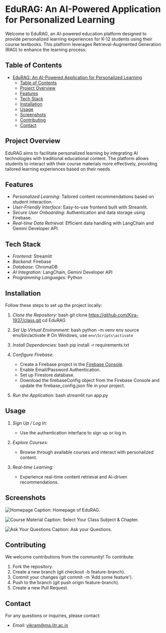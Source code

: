 # EduRAG: An AI-Powered Application for Personalized Learning

Welcome to EduRAG, an AI-powered education platform designed to provide personalized learning experiences for K-12 students using their course textbooks. This platform leverages Retrieval-Augmented Generation (RAG) to enhance the learning process.

## Table of Contents

- [EduRAG: An AI-Powered Application for Personalized Learning](#edurag-an-ai-powered-application-for-personalized-learning)
  - [Table of Contents](#table-of-contents)
  - [Project Overview](#project-overview)
  - [Features](#features)
  - [Tech Stack](#tech-stack)
  - [Installation](#installation)
  - [Usage](#usage)
  - [Screenshots](#screenshots)
  - [Contributing](#contributing)
  - [Contact](#contact)

## Project Overview

EduRAG aims to facilitate personalized learning by integrating AI technologies with traditional educational content. The platform allows students to interact with their course materials more effectively, providing tailored learning experiences based on their needs.

## Features

- *Personalized Learning:* Tailored content recommendations based on student interaction.
- *User-Friendly Interface:* Easy-to-use frontend built with Streamlit.
- *Secure User Onboarding:* Authentication and data storage using Firebase.
- *Real-time Data Retrieval:* Efficient data handling with LangChain and Gemini Developer API.

## Tech Stack

- *Frontend:* Streamlit
- *Backend:* Firebase
- *Database:* ChromaDB
- *AI Integration:* LangChain, Gemini Developer API
- *Programming Languages:* Python

## Installation

Follow these steps to set up the project locally:

1. *Clone the Repository:*
   bash
   git clone https://github.com/Kira-1937/class.git
   cd EduRAG
   

2. *Set Up Virtual Environment:*
   bash
   python -m venv env
   source env/bin/activate  # On Windows, use `env\Scripts\activate`
   

3. *Install Dependencies:*
   bash
   pip install -r requirements.txt
   

4. *Configure Firebase:*
   - Create a Firebase project in the [Firebase Console](https://console.firebase.google.com/).
   - Enable Email/Password Authentication.
   - Set up Firestore database.
   - Download the firebaseConfig object from the Firebase Console and update the firebase_config.json file in your project.

5. *Run the Application:*
   bash
   streamlit run app.py
   

## Usage

1. *Sign Up / Log In:*
   - Use the authentication interface to sign up or log in.
   
2. *Explore Courses:*
   - Browse through available courses and interact with personalized content.
   
3. *Real-time Learning:*
   - Experience real-time content retrieval and AI-driven recommendations.

## Screenshots

![Homepage](assets/Screenshot01.jpeg)
Caption: Homepage of EduRAG.

![Course Material](assets/Screenshot02.jpeg)
Caption: Select Your Class Subject & Chapter.

![Ask Your Questions](assets/Screenshot03.jpeg)
Caption: Ask your Questions.

## Contributing

We welcome contributions from the community! To contribute:

1. Fork the repository.
2. Create a new branch (git checkout -b feature-branch).
3. Commit your changes (git commit -m 'Add some feature').
4. Push to the branch (git push origin feature-branch).
5. Create a new Pull Request.


## Contact

For any questions or inquiries, please contact:

- *Email:* vikram@ma.iitr.ac.in

